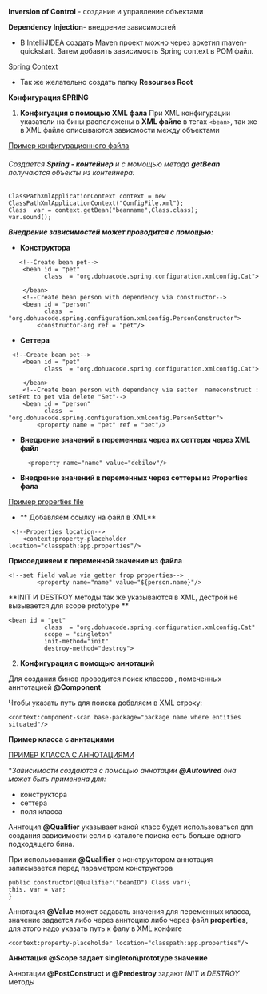 **Inversion of Control** - создание и управление объектами

**Dependency Injection**- внедрение зависимостей

- В IntelliJIDEA создать Maven  проект можно через архетип maven-quickstart.
Затем добавить зависимость Spring context в POM файл.

[Spring Context](https://mvnrepository.com/artifact/org.springframework/spring-context "Spring Context")

- Так же желательно создать папку **Resourses Root**

**Конфигурация SPRING**

1.   **Конфигуация с помощью XML фала**
При XML конфигурации указатели на бины расположены в **XML файле** в тегах `<bean>`, так же в XML файле описываются зависмости между объектами

[Пример конфигурационного файла](https://github.com/DohuaCode/Spring_Tutorial/blob/main/resources/ConstructorDependency.xml "Пример конфигурационного файла")

###### Создается **Spring - контейнер** и с момощью метода **getBean** получаются объекты из контейнера:
```
ClassPathXmlApplicationContext context = new ClassPathXmlApplicationContext("ConfigFile.xml");
Class  var = context.getBean("beanname",Class.class);
var.sound();
```
***Внедрение зависимостей может проводится с помощью:***
- **Конструктора**
```
   <!--Create bean pet-->
    <bean id = "pet"
          class  = "org.dohuacode.spring.configuration.xmlconfig.Cat">

    </bean>
    <!--Create bean person with dependency via constructor-->
    <bean id = "person"
          class  = "org.dohuacode.spring.configuration.xmlconfig.PersonConstructor">
        <constructor-arg ref = "pet"/>
```


- **Cеттера**
```
 <!--Create bean pet-->
    <bean id = "pet"
          class  = "org.dohuacode.spring.configuration.xmlconfig.Cat">

    </bean>
    <!--Create bean person with dependency via setter  nameconstruct : setPet to pet via delete "Set"-->
    <bean id = "person"
          class  = "org.dohuacode.spring.configuration.xmlconfig.PersonSetter">
        <property name = "pet" ref = "pet"/>
```

- **Внедрение значений в переменных через их сеттеры через XML файл**

  <!--set field value via setter-->
        <property name="name" value="debilov"/>

- **Внедрение значений в переменных через сеттеры из Properties фала**

[Пример properties file](https://github.com/DohuaCode/Spring_Tutorial/blob/main/resources/app.properties "Пример properties file")

- ** Добавляем ссылку на файл в XML**
```
 <!--Properties location-->
    <context:property-placeholder location="classpath:app.properties"/>
```

**Присоединяем к переменной значение из файла**
```
<!--set field value via getter frop properties-->
        <property name="name" value="${person.name}"/>
```


**INIT И DESTROY методы так же указываются в XML, дестрой не вызывается для scope prototype
**
```
<bean id = "pet"
          class  = "org.dohuacode.spring.configuration.xmlconfig.Cat"
          scope = "singleton"
          init-method="init"
          destroy-method="destroy">
```

2.  **Конфигурация с помощью аннотаций**

Для создания бинов проводится поиск классов , помеченных аннтотацией **@Component**

Чтобы указать путь для поиска добвляем в XML  строку:

```
<context:component-scan base-package="package name where entities situated"/>
```

**Пример класса c аннтациями**

[ПРИМЕР КЛАССА С АННОТАЦИЯМИ](https://github.com/DohuaCode/Spring_Tutorial/blob/main/src/main/java/org/dohuacode/spring/configuration/annotationCFG/PersonAutowired.java "ПРИМЕР КЛАССА С АННТАЦИЯМИ")

**Зависимости создаются с помощью аннотации **@Autowired**
 она может быть применена для:*
- конструктора
- сеттера
- поля класса

Аннтоция **@Qualifier** указывает какой класс будет использоваться для создания зависимости если в каталоге поиска есть больше одного подходящего
бина.

При использовании **@Qualifier** с конструктором аннотация записывается перед параметром конструктора

```
public constructor(@Qualifier("beanID") Class var){
this. var = var;
}
```
Аннотация **@Value** может задавать значения для переменных класса, значение задается либо через аннтоцию либо через файл **properties**, для этого надо указать путь к фалу в XML конфиге
```
<context:property-placeholder location="classpath:app.properties"/>
```

**Аннотация @Scope задает singleton\prototype значение**

Аннотации **@PostConstruct** и **@Predestroy** задают *INIT* и *DESTROY* методы


